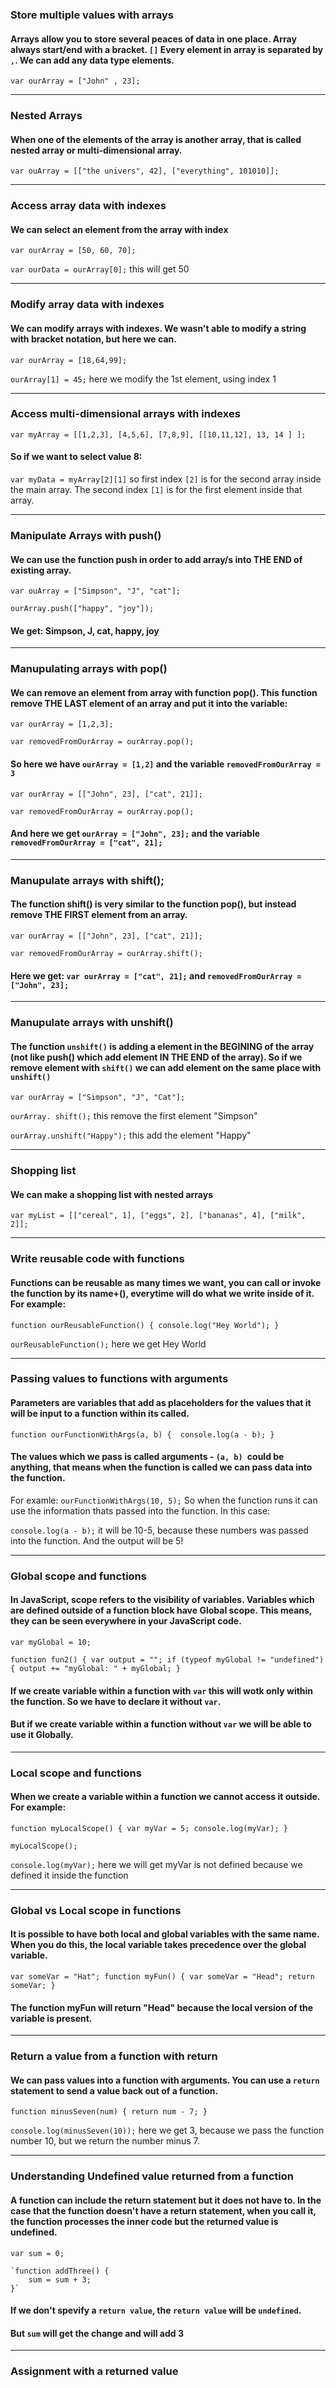 ### Store multiple values with arrays 
#### Arrays allow you to store several peaces of data in one place. Array always start/end with a bracket. `[]` Every element in array is separated by `,`. We can add any data type elements.

`var ourArray = ["John" , 23];`

----

### Nested Arrays
#### When one of the elements of the array is another array, that is called nested array or multi-dimensional array. 

`var ouArray = [["the univers", 42], ["everything", 101010]];`

---

### Access array data with indexes 
#### We can select an element from the array with index

`var ourArray = [50, 60, 70];`

`var ourData = ourArray[0];` this will get 50

---

### Modify array data with indexes
#### We can modify arrays with indexes. We wasn't able to modify a string with bracket notation, but here we can. 

`var ourArray = [18,64,99];`

`ourArray[1] = 45;` here we modify the 1st element, using index 1

---

### Access multi-dimensional arrays with indexes

`var myArray = [[1,2,3], [4,5,6], [7,8,9], [[10,11,12], 13, 14 ] ];`

#### So if we want to select value 8:

`var myData = myArray[2][1]` so first index `[2]` is for the second array inside the main array. The second index `[1]` is for the first element inside that array. 

----

### Manipulate Arrays with push()
#### We can use the function push in order to add array/s into THE END of existing array.

`var ouArray = ["Simpson", "J", "cat"];`

`ourArray.push(["happy", "joy"]);`

#### We get: Simpson, J, cat, happy, joy
---

### Manupulating arrays with pop()
#### We can remove an element from array with function pop(). This function remove THE LAST element of an array and put it into the variable:

`var ourArray = [1,2,3];`

`var removedFromOurArray = ourArray.pop();`

#### So here we have `ourArray = [1,2]` and the variable `removedFromOurArray = 3`


`var ourArray = [["John", 23], ["cat", 21]];`

`var removedFromOurArray = ourArray.pop();`

#### And here we get `ourArray = ["John", 23];` and the variable `removedFromOurArray = ["cat", 21];`
---

### Manupulate arrays with shift();
#### The function shift() is very similar to the function pop(), but instead remove THE FIRST element from an array.

`var ourArray = [["John", 23], ["cat", 21]];`

`var removedFromOurArray = ourArray.shift();`

#### Here we get: `var ourArray = ["cat", 21];` and `removedFromOurArray = ["John", 23];`
---

  ### Manupulate arrays with unshift()
#### The function `unshift()` is adding a element in the BEGINING  of the array (not like push() which add element IN THE END of the array). So if we remove element with `shift()` we can add element on the same place with `unshift()`

`var ourArray = ["Simpson", "J", "Cat"];`

`ourArray. shift();` this remove the first element "Simpson"

`ourArray.unshift("Happy");` this add the element "Happy"

---

### Shopping list
#### We can make a shopping list with nested arrays

`var myList = [["cereal", 1], ["eggs", 2], ["bananas", 4], ["milk", 2]];`

---

### Write reusable code with functions
#### Functions can be reusable as many times we want, you can call or invoke the function by its name+(), everytime will do what we write inside of it. For example:

`function ourReusableFunction() {
    console.log("Hey World");
}`

`ourReusableFunction();` here we get Hey World

---

### Passing values to functions with arguments
#### Parameters are variables that add as placeholders for the values that it will be input to a function within its called. 

`function ourFunctionWithArgs(a, b) { 
    console.log(a - b);
}`
#### The values which we pass is called arguments - `(a, b) `could be anything, that means when the function is called we can pass data into the function. 
For examle:
`ourFunctionWithArgs(10, 5);`
So when the function runs it can use the information thats passed into the function. In this case:

`console.log(a - b);` it will be 10-5, because these numbers was passed into the function. And the output will be 5! 

---
### Global scope and functions
#### In JavaScript, scope refers to the visibility of variables. Variables which are defined outside of a function block have Global scope. This means, they can be seen everywhere in your JavaScript code.
`var myGlobal = 10;`

`function fun2() {
  var output = "";
  if (typeof myGlobal != "undefined") {
    output += "myGlobal: " + myGlobal;
  }`

  #### If we create variable within a function with `var` this will wotk only within the function. So we have to declare it without `var`.
  #### But if we create variable within a function without `var` we will be able to use it Globally. 

  ---

  ### Local scope and functions
#### When we create a variable within a function we cannot access it outside. For example:

`function myLocalScope() {
    var myVar = 5;
    console.log(myVar);
}`

`myLocalScope();`

`console.log(myVar);` here we will get myVar is not defined because we defined it inside the function

---
### Global vs Local scope in functions
#### It is possible to have both local and global variables with the same name. When you do this, the local variable takes precedence over the global variable.

`var someVar = "Hat";
function myFun() {
  var someVar = "Head";
  return someVar;
}`
#### The function myFun will return "Head" because the local version of the variable is present.

---

### Return a value from a function with return
#### We can pass values into a function with arguments. You can use a `return` statement to send a value back out of a function.

`function minusSeven(num) {
    return num - 7;
}`

`console.log(minusSeven(10));` here we get 3, because we pass the function number 10, but we return the number minus 7. 

---

### Understanding Undefined value returned from a function
#### A function can include the return statement but it does not have to. In the case that the function doesn't have a return statement, when you call it, the function processes the inner code but the returned value is undefined.

`var sum = 0;`

    `function addThree() {
        sum = sum + 3;
    }`

#### If we don't spevify a `return value`, the `return value` will be `undefined`. 
#### But `sum` will get the change and will add 3

---

### Assignment with a returned value

 